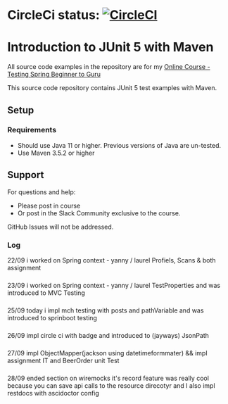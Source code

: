 
# CircleCi status: [![CircleCI](https://circleci.com/gh/circleci/circleci-docs.svg?style=svg)](https://circleci.com/gh/circleci/circleci-docs)

# Introduction to JUnit 5 with Maven

All source code examples in the repository are for my [Online Course - Testing Spring Beginner to Guru](https://springframework.guru)

This source code repository contains JUnit 5 test examples with Maven.

## Setup
### Requirements
* Should use Java 11 or higher. Previous versions of Java are un-tested.
* Use Maven 3.5.2 or higher

## Support
For questions and help:
* Please post in course
* Or post in the Slack Community exclusive to the course.

GitHub Issues will not be addressed.


### Log 
22/09 i worked on Spring context - yanny / laurel Profiels, Scans & both assignment

###
23/09 i worked on Spring context - yanny / laurel TestProperties and was introduced to MVC Testing
###
25/09 today i impl mch testing with posts and pathVariable and was introduced to sprinboot testing

###
26/09 impl circle ci with badge and introduced to (jayways) JsonPath

###
27/09 impl ObjectMapper(jackson using datetimeformmater) && impl assignment IT and BeerOrder unit Test

### 
28/09 ended section on wiremocks it's record feature was really cool because you can save api calls to the resource direcotyr and I also  impl restdocs with ascidoctor config 

